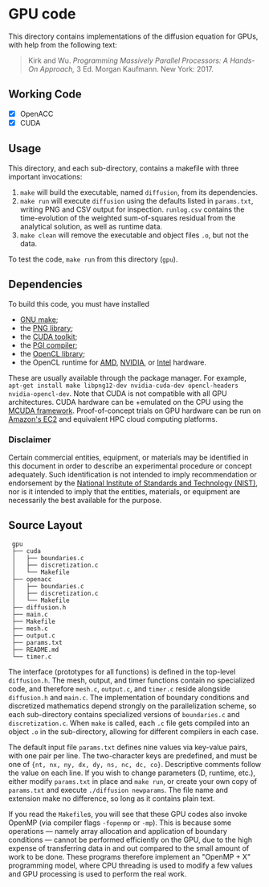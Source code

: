 # GPU code

This directory contains implementations of the diffusion equation for GPUs, with help from the following text:
> Kirk and Wu. *Programming Massively Parallel Processors: A Hands-On Approach,* 3 Ed. Morgan Kaufmann. New York: 2017.

## Working Code

 - [x] OpenACC
 - [x] CUDA

## Usage

This directory, and each sub-directory, contains a makefile with three important invocations:
 1. ```make``` will build the executable, named ```diffusion```, from its dependencies.
 2. ```make run``` will execute ```diffusion``` using the defaults listed in ```params.txt```,
    writing PNG and CSV output for inspection. ```runlog.csv``` contains the time-evolution of
    the weighted sum-of-squares residual from the analytical solution, as well as runtime data.
 3. ```make clean``` will remove the executable and object files ```.o```, but not the data.

To test the code, ```make run``` from this directory (```gpu```).

## Dependencies

To build this code, you must have installed
 * [GNU make](https://www.gnu.org/software/make/);
 * the [PNG library](http://www.libpng.org/pub/png/libpng.html);
 * the [CUDA toolkit](https://developer.nvidia.com/cuda-toolkit);
 * the [PGI compiler](http://www.pgroup.com/products/community.htm); 
 * the [OpenCL library](https://www.khronos.org/opencl/);
 * the OpenCL runtime for [AMD](http://developer.amd.com/tools-and-sdks/opencl-zone/),
   [NVIDIA](https://developer.nvidia.com/opencl), or
   [Intel](https://software.intel.com/en-us/articles/opencl-drivers) hardware.

These are usually available through the package manager. For example,
```apt-get install make libpng12-dev nvidia-cuda-dev opencl-headers nvidia-opencl-dev```.
Note that CUDA is not compatible with all GPU architectures. CUDA hardware can be
+emulated on the CPU using the [MCUDA framework](http://impact.crhc.illinois.edu/mcuda.aspx).
Proof-of-concept trials on GPU hardware can be run on [Amazon's EC2](
https://aws.amazon.com/ec2/Elastic-GPUs/) and equivalent HPC cloud computing platforms.

### Disclaimer

Certain commercial entities, equipment, or materials may be identified in this
document in order to describe an experimental procedure or concept adequately.
Such identification is not intended to imply recommendation or endorsement by
the [National Institute of Standards and Technology (NIST)](http://www.nist.gov),
nor is it intended to imply that the entities, materials, or equipment are
necessarily the best available for the purpose.

## Source Layout

```
 gpu
 ├── cuda
 │   ├── boundaries.c
 │   ├── discretization.c
 │   └── Makefile
 ├── openacc
 │   ├── boundaries.c
 │   ├── discretization.c
 │   └── Makefile
 ├── diffusion.h
 ├── main.c
 ├── Makefile
 ├── mesh.c
 ├── output.c
 ├── params.txt
 ├── README.md
 └── timer.c
```

The interface (prototypes for all functions) is defined in the top-level
```diffusion.h```. The mesh, output, and timer functions contain no specialized
code, and therefore ```mesh.c```, ```output.c```, and ```timer.c``` reside
alongside ```diffusion.h``` and ```main.c```. The implementation of boundary
conditions and discretized mathematics depend strongly on the parallelization
scheme, so each sub-directory contains specialized versions of ```boundaries.c```
and ```discretization.c```. When ```make``` is called, each ```.c``` file gets
compiled into an object ```.o``` in the sub-directory, allowing for different
compilers in each case. 

The default input file ```params.txt``` defines nine values via key-value pairs,
with one pair per line. The two-character keys are predefined, and must be one
of ```{nt, nx, ny, dx, dy, ns, nc, dc, co}```. Descriptive comments follow the
value on each line. If you wish to change parameters (D, runtime, etc.), either
modify ```params.txt``` in place and ```make run```, or create your own copy of
```params.txt``` and execute ```./diffusion newparams```. The file name and
extension make no difference, so long as it contains plain text.

If you read the ```Makefile```s, you will see that these GPU codes also invoke
OpenMP (via compiler flags ```-fopenmp``` or ```-mp```). This is because some
operations &mdash; namely array allocation and application of boundary
conditions &mdash; cannot be performed efficiently on the GPU, due to the high
expense of transferring data in and out compared to the small amount of work
to be done. These programs therefore implement an "OpenMP + X" programming
model, where CPU threading is used to modify a few values and GPU processing
is used to perform the real work.
